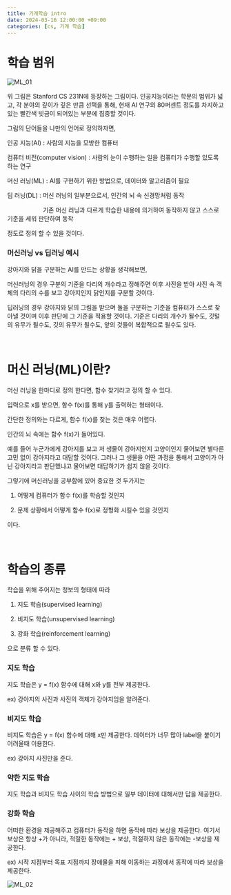 ```yaml
---
title: 기계학습 intro
date: 2024-03-16 12:00:00 +09:00
categories: [cs, 기계 학습]
---
```


# 학습 범위
![ML_01](https://github.com/patchpark/patchpark.github.io/assets/116805893/b2f22f5a-8dc8-4022-b649-2f18487b8abd)

위 그림은 Stanford CS 231N에 등장하는 그림이다. 인공지능이라는 학문의 범위가 넓고, 각 분야의 깊이가 깊은 만큼 선택을 통해, 현재 AI 연구의 80퍼센트 정도를 차지하고 있는 빨간색 빗금이 되어있는 부분에 집중할 것이다.

그림의 단어들을 나만의 언어로 정의하자면,


인공 지능(AI) : 사람의 지능을 모방한 컴퓨터

컴퓨터 비전(computer vision) : 사람의 눈이 수행하는 일을 컴퓨터가 수행할 있도록 하는 연구

머신 러닝(ML) : AI를 구현하기 위한 방법으로, 데이터와 알고리즘이 필요

딥 러닝(DL) : 머신 러닝의 일부분으로서, 인간의 뇌 속 신경망처럼 동작

&nbsp;&nbsp;&nbsp;&nbsp;&nbsp;&nbsp;&nbsp;&nbsp;&nbsp;&nbsp;&nbsp;&nbsp;&nbsp;&nbsp;&nbsp;&nbsp;&nbsp;&nbsp;&nbsp;&nbsp;&nbsp;기존 머신 러닝과 다르게 학습한 내용에 의거하여 동작하지 않고 스스로 기준을 세워 판단하여 동작


정도로 정의 할 수 있을 것이다.

### 머신러닝 vs 딥러닝 예시

강아지와 닭을 구분하는 AI를 만드는 상황을 생각해보면,

머신러닝의 경우 구분의 기준을 다리의 개수라고 정해주면 이후 사진을 받아 사진 속 객체의 다리의 수를 보고 강아지인지 닭인지를 구분할 것이다.

딥러닝의 경우 강아지와 닭의 그림을 받으며 둘을 구분하는 기준을 컴퓨터가 스스로 찾아낼 것이며 이후 판단에 그 기준을 적용할 것이다. 기준은 다리의 개수가 될수도, 깃털의 유무가 될수도, 깃의 유무가 될수도, 앞의 것들이 복합적으로 될수도 있다.
<br>
<br>
<br>

# 머신 러닝(ML)이란?
머신 러닝을 한마디로 정의 한다면, 함수 찾기라고 정의 할 수 있다.

입력으로 x를 받으면, 함수 f(x)를 통해 y를 출력하는 형태이다.

간단한 정의와는 다르게, 함수 f(x)를 찾는 것은 매우 어렵다.

인간의 뇌 속에는 함수 f(x)가 들어있다.

예를 들어 누군가에게 강아지를 보고 저 생물이 강아지인지 고양이인지 물어보면 별다른 고민 없이 강아지라고 대답할 것이다. 그러나 그 생물을 어떤 과정을 통해서 고양이가 아닌 강아지라고 판단했냐고 물어보면 대답하기가 쉽지 않을 것이다.

그렇기에 머신러닝을 공부함에 있어 중요한 것 두가지는

1) 어떻게 컴퓨터가 함수 f(x)를 학습할 것인지

2) 문제 상황에서 어떻게 함수 f(x)로 정형화 시킬수 있을 것인지

이다.
<br>
<br>
<br>

# 학습의 종류
학습을 위해 주어지는 정보의 형태에 따라

1. 지도 학습(supervised learning)

2. 비지도 학습(unsupervised learning)

3. 강화 학습(reinforcement learning)

으로 분류 할 수 있다.

### 지도 학습
지도 학습은 y = f(x) 함수에 대해 x와 y를 전부 제공한다.

ex) 강아지의 사진과 사진의 객체가 강아지임을 알려준다.

### 비지도 학습
비지도 학습은 y = f(x) 함수에 대해 x만 제공한다. 데이터가 너무 많아 label을 붙이기 어려울때 이용한다.

ex) 강아지 사진만을 준다.

### 약한 지도 학습
지도 학습과 비지도 학습 사이의 학습 방법으로 일부 데이터에 대해서만 답을 제공한다.

### 강화 학습
어떠한 환경을 제공해주고 컴퓨터가 동작을 하면 동작에 따라 보상을 제공한다. 여기서 보상은 항상 +가 아니라, 적절한 동작에는 + 보상, 적절하지 않은 동작에는 -보상을 제공한다.

ex) 시작 지점부터 목표 지점까지 장애물을 피해 이동하는 과정에서 동작에 따라 보상을 제공한다.

![ML_02](https://github.com/patchpark/patchpark.github.io/assets/116805893/9535ff21-bd37-490b-927a-88959f0ea5e6)